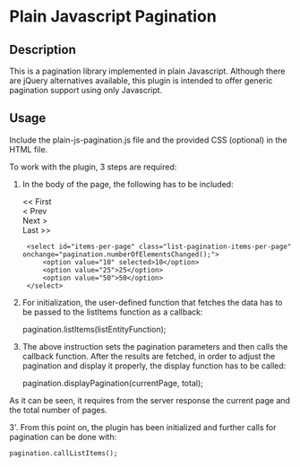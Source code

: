 Plain Javascript Pagination
===========================

Description
-----------
This is a pagination library implemented in plain Javascript. Although
there are jQuery alternatives available, this plugin is intended to offer
generic pagination support using only Javascript.


Usage
-----
Include the plain-js-pagination.js file and the provided CSS (optional) in the
HTML file. 

To work with the plugin, 3 steps are required:

1. In the body of the page, the following has to be included:

	<!-- List Container -->
	<div id="list-container"</div>

	<!-- Pagination -->
	<div id="list-pagination" class="list-pagination display-none">
	    <div id="list-pagination-first" class="list-pagination-element" onclick="pagination.getFirstPage();"><< First</div>
	    <div id="list-pagination-prev" class="list-pagination-element" onclick="pagination.getPreviousPage();">< Prev</div>
	    <div id="list-pagination-pages" class="list-pagination-element"></div>
	    <div id="list-pagination-next" class="list-pagination-element" onclick="pagination.getNextPage();">Next ></div>
	    <div id="list-pagination-last" class="list-pagination-element" onclick="pagination.getLastPage();">Last >></div>

	    <select id="items-per-page" class="list-pagination-items-per-page" onchange="pagination.numberOfElementsChanged();">
	        <option value="10" selected>10</option>
	        <option value="25">25</option>
	        <option value="50">50</option>
	    </select>
	</div>


2. For initialization, the user-defined function that fetches the data has to be passed
to the listItems function as a callback:

    pagination.listItems(listEntityFunction);


3. The above instruction sets the pagination parameters and then calls the callback function.
After the results are fetched, in order to adjust the pagination and display it properly,
the display function has to be called:

	pagination.displayPagination(currentPage, total);

As it can be seen, it requires from the server response the current page and the total number
of pages.


3'. From this point on, the plugin has been initialized and further calls for pagination can
be done with:

    pagination.callListItems();

